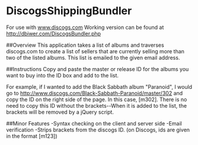 # DiscogsShippingBundler

For use with www.discogs.com
Working version can be found at http://dbiwer.com/DiscogsBundler.php

##Overview
This application takes a list of albums and traverses discogs.com to 
create a list of sellers that are currently selling more than two
of the listed albums.  This list is emailed to the given email address.

##Instructions
Copy and paste the master or release ID for the albums you want to buy
into the ID box and add to the list.

For example, if I wanted to add the Black Sabbath album "Paranoid", I would
go to http://www.discogs.com/Black-Sabbath-Paranoid/master/302 and copy
the ID on the right side of the page.  In this case, [m302].  There is no need
to copy this ID without the brackets--When it is added to the list, the
brackets will be removed by a jQuery script.

##Minor Features
-Syntax checking on the client and server side
-Email verification
-Strips brackets from the discogs ID.
	(on Discogs, ids are given in the format [m123])
